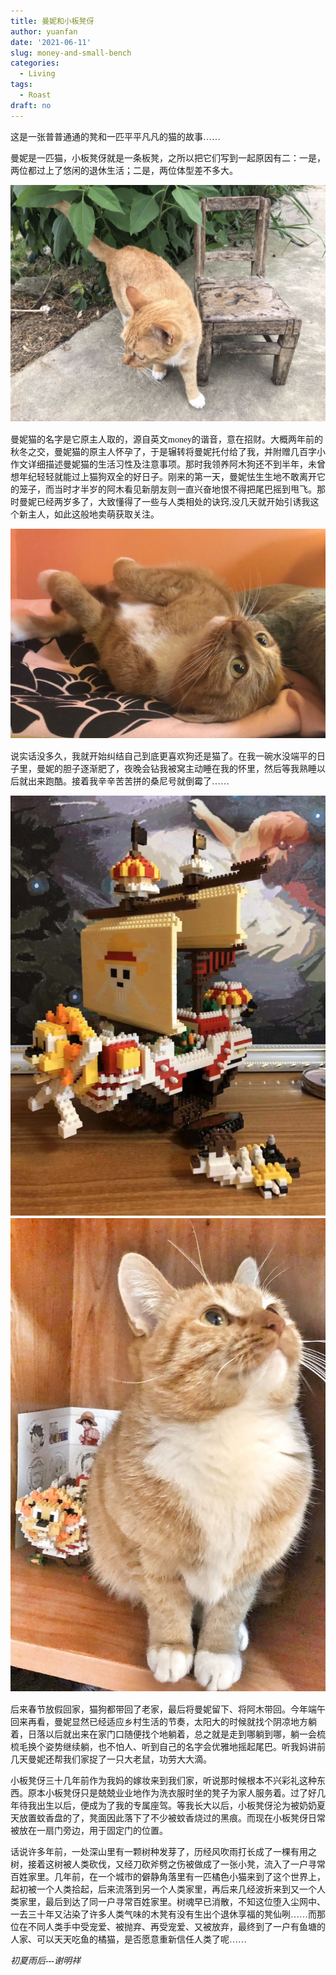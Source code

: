 ```yaml
---
title: 曼妮和小板凳伢
author: yuanfan
date: '2021-06-11'
slug: money-and-small-bench
categories:
  - Living
tags:
  - Roast
draft: no
---
```



<font face="微软雅黑">这是一张普普通通的凳和一匹平平凡凡的猫的故事……

<!--more-->

曼妮是一匹猫，小板凳伢就是一条板凳，之所以把它们写到一起原因有二：一是，两位都过上了悠闲的退休生活；二是，两位体型差不多大。

![](https://raw.githubusercontent.com/earfanfan/yf/main/static/images/2021-06-11-money-and-small-bench.jpg)

曼妮猫的名字是它原主人取的，源自英文money的谐音，意在招财。大概两年前的秋冬之交，曼妮猫的原主人怀孕了，于是辗转将曼妮托付给了我，并附赠几百字小作文详细描述曼妮猫的生活习性及注意事项。那时我领养阿木狗还不到半年，未曾想年纪轻轻就能过上猫狗双全的好日子。刚来的第一天，曼妮怯生生地不敢离开它的笼子，而当时才半岁的阿木看见新朋友则一直兴奋地恨不得把尾巴摇到甩飞。那时曼妮已经两岁多了，大致懂得了一些与人类相处的诀窍,没几天就开始引诱我这个新主人，如此这般地卖萌获取关注。

![](https://raw.githubusercontent.com/earfanfan/yf/main/static/images/2021-06-11-cute-money.jpg)

说实话没多久，我就开始纠结自己到底更喜欢狗还是猫了。在我一碗水没端平的日子里，曼妮的胆子逐渐肥了，夜晚会钻我被窝主动睡在我的怀里，然后等我熟睡以后就出来跑酷。接着我辛辛苦苦拼的桑尼号就倒霉了……

![](https://raw.githubusercontent.com/earfanfan/yf/main/static/images/2021-06-11-sunny.jpg) ![](https://raw.githubusercontent.com/earfanfan/yf/main/static/images/2021-06-11-money-and-luffy.jpg)

后来春节放假回家，猫狗都带回了老家，最后将曼妮留下、将阿木带回。今年端午回来再看，曼妮显然已经适应乡村生活的节奏，太阳大的时候就找个阴凉地方躺着，日落以后就出来在家门口随便找个地躺着，总之就是走到哪躺到哪，躺一会梳梳毛换个姿势继续躺，也不怕人、听到自己的名字会优雅地摇起尾巴。听我妈讲前几天曼妮还帮我们家捉了一只大老鼠，功劳大大滴。

小板凳伢三十几年前作为我妈的嫁妆来到我们家，听说那时候根本不兴彩礼这种东西。原本小板凳伢只是兢兢业业地作为洗衣服时坐的凳子为家人服务着。过了好几年待我出生以后，便成为了我的专属座驾。等我长大以后，小板凳伢沦为被奶奶夏天放置蚊香盘的了，凳面因此落下了不少被蚊香烧过的黑痕。而现在小板凳伢日常被放在一扇门旁边，用于固定门的位置。

话说许多年前，一处深山里有一颗树种发芽了，历经风吹雨打长成了一棵有用之树，接着这树被人类砍伐，又经刀砍斧劈之伤被做成了一张小凳，流入了一户寻常百姓家里。几年前，在一个城市的僻静角落里有一匹橘色小猫来到了这个世界上，起初被一个人类拾起，后来流落到另一个人类家里，再后来几经波折来到又一个人类家里，最后到达了同一户寻常百姓家里。树魂早已消散，不知这位堕入尘网中、一去三十年又沾染了许多人类气味的木凳有没有生出个退休享福的凳仙咧……而那位在不同人类手中受宠爱、被抛弃、再受宠爱、又被放弃，最终到了一户有鱼塘的人家、可以天天吃鱼的橘猫，是否愿意重新信任人类了呢……

*初夏雨后---谢明祥*